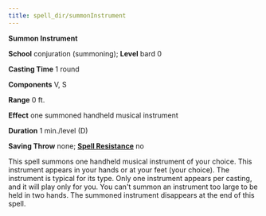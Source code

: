 ```yaml
---
title: spell_dir/summonInstrument
---
```

 **Summon Instrument**

**School** conjuration (summoning); **Level** bard 0

**Casting Time** 1 round

**Components** V, S

**Range** 0 ft.

**Effect** one summoned handheld musical instrument

**Duration** 1 min./level (D)

**Saving Throw** none; **[Spell Resistance](../glossary#_spell-resistance)** no

This spell summons one handheld musical instrument of your choice. This instrument appears in your hands or at your feet (your choice). The instrument is typical for its type. Only one instrument appears per casting, and it will play only for you. You can't summon an instrument too large to be held in two hands. The summoned instrument disappears at the end of this spell.

